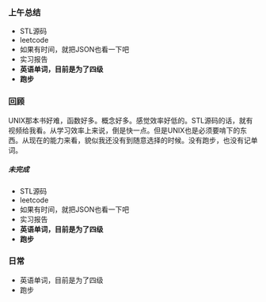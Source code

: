 ### 上午总结

- STL源码
- leetcode
- 如果有时间，就把JSON也看一下吧
- 实习报告
- **英语单词，目前是为了四级**
- **跑步**

### 回顾 

​		UNIX那本书好难，函数好多。概念好多。感觉效率好低的。STL源码的话，就有视频给我看。从学习效率上来说，倒是快一点。但是UNIX也是必须要啃下的东西。从现在的能力来看，貌似我还没有到随意选择的时候。没有跑步，也没有记单词。

##### 未完成

- STL源码
- leetcode
- 如果有时间，就把JSON也看一下吧
- 实习报告
- **英语单词，目前是为了四级**
- **跑步**

### 日常

- 英语单词，目前是为了四级
- 跑步